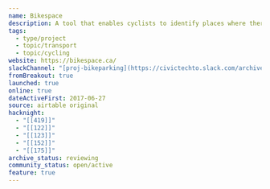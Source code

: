 ```yaml
---
name: Bikespace
description: A tool that enables cyclists to identify places where there is not enough bicycle parking.
tags:
  - type/project
  - topic/transport
  - topic/cycling
website: https://bikespace.ca/
slackChannel: "[proj-bikeparking](https://civictechto.slack.com/archives/C61CZLA5V)"
fromBreakout: true
launched: true
online: true
dateActiveFirst: 2017-06-27
source: airtable original
hacknight:
  - "[[419]]"
  - "[[122]]"
  - "[[123]]"
  - "[[152]]"
  - "[[175]]"
archive_status: reviewing
community_status: open/active
feature: true
---
```

